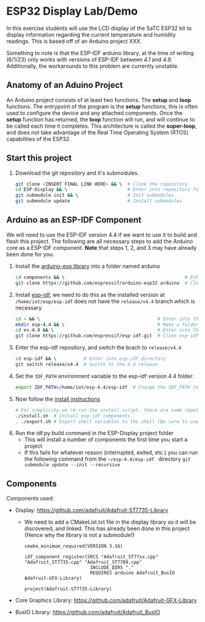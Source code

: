 # ESP32 Display Lab/Demo

In this exercise students will use the LCD display of the SaTC ESP32 kit to display information regarding the current temperature and humidity readings. This is based off of an Arduino project XXX.

Something to note is that the ESP-IDF arduino library, at the time of writing (6/1/23) only works with versions of ESP-IDF between *4.1* and *4.9*. Additionally, the workarounds to this problem are currently unstable.

## Anatomy of an Aduino Project

An Arduino project consists of at least two functions. The **setup** and **loop** functions. The entrypoint of the program is the **setup** functions, this is often used to configure the device and any attached components. Once the **setup** function has returned, the **loop** function will run, and will continue to be called each time it completes. This architecture is called the **super-loop**, and does not take advantage of the Real Time Operating System (RTOS) capabilities of the ESP32.

## Start this project
1. Download the git repository and it's submodules.
    ```sh
    git clone <INSERT FINAL LINK HERE> && \  # Clone the repository 
    cd ESP-Display && \                      # Enter into repository folder
    git submodule init && \                  # Init submodules
    git submodule update                     # Install submodules
    ```


## Arduino as an ESP-IDF Component
We will need to use the ESP-IDF version 4.4 if we want to use it to build and flash this project. The following are all necessary steps to add the Arduino core as a ESP-IDF component. **Note** that steps 1, 2, and 3 may have already been done for you.

1. Install the [arduino-esp library](https://github.com/espressif/arduino-esp32) into a folder named arduino
    ```sh
    cd components && \                                            # Enter into components folder                                           
    git clone https://github.com/espressif/arduino-esp32 arduino  # Clone arduino core
    ```
2. Install [esp-idf](https://github.com/espressif/esp-idf), we need to do this as the installed version at ``` /home/iot/esp/esp-idf ``` does not have the ``` release/v4.4 ``` branch which is necessary.
    ```sh
    cd ~ && \                                           # Enter into the home directory 
    mkdir esp-4.4 && \                                  # Make a folder for the 4.4 esp version
    cd es-4.4 && \                                      # Enter into the newly create folder
    git clone https://github.com/espressif/esp-idf.git  # Clone esp-idf
    ```
3. Enter the esp-idf repository, and switch the brach to ``` release/v4.4 ```
    ```sh
    cd esp-idf && \          # Enter into esp-idf directory
    git switch release/v4.4  # Switch to the 4.4 release
    ```
4. Set the ``` IDF_PATH ``` environment variable to the esp-idf version 4.4 folder.
    ```sh 
    export IDF_PATH=/home/iot/esp-4.4/esp-idf  # Change the IDF_PATH to reflect the new PATH to the 4.4 version
    ```
5. Now follow the [install instructions](https://docs.espressif.com/projects/arduino-esp32/en/latest/installing.html)
    ```sh
    # For simplicity we re-run the install script, there are some repetitive files, so we could use links instead 
    ./install.sh  # Install esp-idf components 
    . ./export.sh # Export shell variables to the shell (Be sure to use the one in the esp-4.4/esp-idf)
   ```
7. Run the idf.py build command in the ESP-Display project folder
   * This will install a number of components the first time you start a project 
   * If this fails for whatever reason (interrupted, exited, etc.) you can run the following command from the ```~/esp-4.4/esp-idf ``` directory
        ``` git submodule update --init --recursive ```


## Components 
Components used:

* Display: https://github.com/adafruit/Adafruit-ST7735-Library
   * We need to add a CMakeList.txt file in the display library so it will be discovered, and linked. This has already been done in this project (Hence why the library is not a submodule!) 
        ```
        cmake_minimum_required(VERSION 3.16)

        idf_component_register(SRCS "Adafruit_ST77xx.cpp" "Adafruit_ST7735.cpp" "Adafruit_ST7789.cpp" 
                                INCLUDE_DIRS "."
                                REQUIRES arduino Adafruit_BusIO Adafruit-GFX-Library)

        project(Adafruit-ST7735-Library)

        ```

* Core Graphics Library: https://github.com/adafruit/Adafruit-GFX-Library

* BusIO Library: https://github.com/adafruit/Adafruit_BusIO